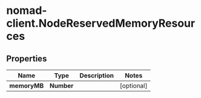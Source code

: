 # nomad-client.NodeReservedMemoryResources

## Properties

Name | Type | Description | Notes
------------ | ------------- | ------------- | -------------
**memoryMB** | **Number** |  | [optional] 


